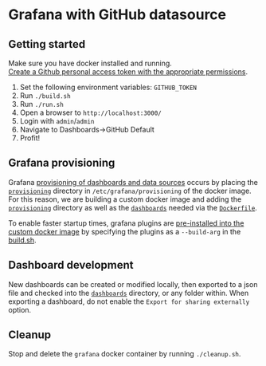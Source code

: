 # Grafana with GitHub datasource

## Getting started
Make sure you have docker installed and running.  
[Create a Github personal access token with the appropriate permissions](https://grafana.com/docs/plugins/grafana-github-datasource/latest/setup/token/).  

1. Set the following environment variables: `GITHUB_TOKEN`  
2. Run `./build.sh`
3. Run `./run.sh`
4. Open a browser to `http://localhost:3000/`
5. Login with `admin`/`admin`
6. Navigate to Dashboards->GitHub Default
7. Profit!

## Grafana provisioning

Grafana [provisioning of dashboards and data sources](https://grafana.com/tutorials/provision-dashboards-and-data-sources/) occurs by placing the [`provisioning`](./provisioning/) directory in `/etc/grafana/provisioning` of the docker image. For this reason, we are building a custom docker image and adding the [`provisioning`](./provisioning/) directory as well as the [`dashboards`](./dashboards/) needed via the [`Dockerfile`](./Dockerfile).  

To enable faster startup times, grafana plugins are [pre-installed into the custom docker image](https://grafana.com/docs/grafana/latest/setup-grafana/configure-docker/#build-a-grafana-docker-image-with-pre-installed-plugins) by specifying the plugins as a `--build-arg` in the [build.sh](../../build.sh#L6).  


## Dashboard development
New dashboards can be created or modified locally, then exported to a json file and checked into the [`dashboards`](./dashboards/) directory, or any folder within. When exporting a dashboard, do not enable the `Export for sharing externally` option.

## Cleanup
Stop and delete the `grafana` docker container by running `./cleanup.sh`.